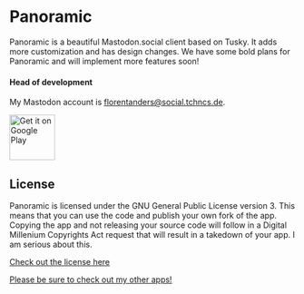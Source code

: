 # Panoramic

Panoramic is a beautiful Mastodon.social client based on Tusky. It adds more customization and has design changes. We have some bold plans for Panoramic and will implement more features soon!

#### Head of development

My Mastodon account is [florentanders@social.tchncs.de](https://social.tchncs.de/web/accounts/12666).

[<img src="https://play.google.com/intl/en_us/badges/images/generic/en_badge_web_generic.png" alt="Get it on Google Play" height="80" />](https://play.google.com/store/apps/details?id=com.fa.imaged&utm_source=github&pcampaignid=MKT-Other-global-all-co-prtnr-py-PartBadge-Mar2515-1)

## License

Panoramic is licensed under the GNU General Public License version 3. This means that you can use the code and publish your own fork of the app. Copying the app and not releasing your source code will follow in a Digital Millenium Copyrights Act request that will result in a takedown of your app. I am serious about this.

[Check out the license here](https://github.com/FlorentAnders/Panoramic/blob/master/LICENSE)

[Please be sure to check out my other apps!](http://play.google.com/store/apps/dev?id=7614315891212361488)

